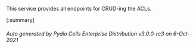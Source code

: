






This service provides all endpoints for CRUD-ing the ACLs.

[:summary]

###### Auto generated by Pydio Cells Enterprise Distribution v3.0.0-rc3 on 6-Oct-2021
